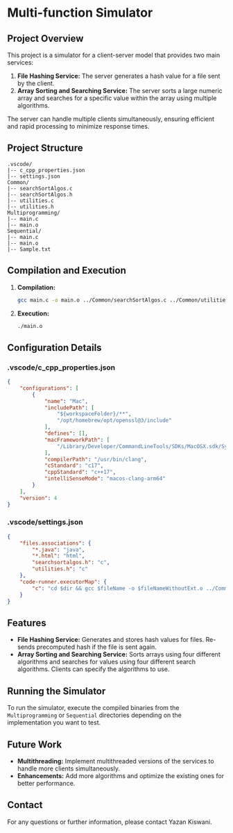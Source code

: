 
# Multi-function Simulator

## Project Overview
This project is a simulator for a client-server model that provides two main services:
1. **File Hashing Service:** The server generates a hash value for a file sent by the client.
2. **Array Sorting and Searching Service:** The server sorts a large numeric array and searches for a specific value within the array using multiple algorithms.

The server can handle multiple clients simultaneously, ensuring efficient and rapid processing to minimize response times.

## Project Structure
```
.vscode/
|-- c_cpp_properties.json
|-- settings.json
Common/
|-- searchSortAlgos.c
|-- searchSortAlgos.h
|-- utilities.c
|-- utilities.h
Multiprogramming/
|-- main.c
|-- main.o
Sequential/
|-- main.c
|-- main.o
|-- Sample.txt
```

## Compilation and Execution
1. **Compilation:**
   ```sh
   gcc main.c -o main.o ../Common/searchSortAlgos.c ../Common/utilities.c -I$(brew --prefix openssl)/include -L$(brew --prefix openssl)/lib -lssl -lcrypto
   ```

2. **Execution:**
   ```sh
   ./main.o
   ```

## Configuration Details
### .vscode/c_cpp_properties.json
```json
{
    "configurations": [
        {
            "name": "Mac",
            "includePath": [
                "${workspaceFolder}/**",
                "/opt/homebrew/opt/openssl@3/include"
            ],
            "defines": [],
            "macFrameworkPath": [
                "/Library/Developer/CommandLineTools/SDKs/MacOSX.sdk/System/Library/Frameworks"
            ],
            "compilerPath": "/usr/bin/clang",
            "cStandard": "c17",
            "cppStandard": "c++17",
            "intelliSenseMode": "macos-clang-arm64"
        }
    ],
    "version": 4
}
```

### .vscode/settings.json
```json
{
    "files.associations": {
        "*.java": "java",
        "*.html": "html",
        "searchsortalgos.h": "c",
        "utilities.h": "c"
    },
    "code-runner.executorMap": {
        "c": "cd $dir && gcc $fileName -o $fileNameWithoutExt.o ../Common/searchSortAlgos.c ../Common/utilities.c -I$(brew --prefix openssl)/include -L$(brew --prefix openssl)/lib -lssl -lcrypto && $dir$fileNameWithoutExt.o"
    }
}
```

## Features
- **File Hashing Service:** Generates and stores hash values for files. Re-sends precomputed hash if the file is sent again.
- **Array Sorting and Searching Service:** Sorts arrays using four different algorithms and searches for values using four different search algorithms. Clients can specify the algorithms to use.

## Running the Simulator
To run the simulator, execute the compiled binaries from the `Multiprogramming` or `Sequential` directories depending on the implementation you want to test.

## Future Work
- **Multithreading:** Implement multithreaded versions of the services to handle more clients simultaneously.
- **Enhancements:** Add more algorithms and optimize the existing ones for better performance.

## Contact
For any questions or further information, please contact Yazan Kiswani.

